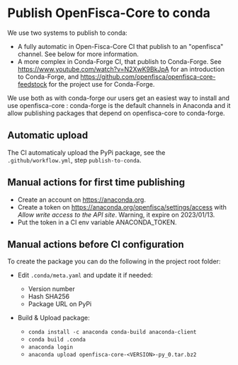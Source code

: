 # Publish OpenFisca-Core to conda


We use two systems to publish to conda:
- A fully automatic in Open-Fisca-Core CI that publish to an "openfisca" channel. See below for more information.
- A more complex in Conda-Forge CI, that publish to Conda-Forge. See https://www.youtube.com/watch?v=N2XwK9BkJpA for an introduction to Conda-Forge, and https://github.com/openfisca/openfisca-core-feedstock for the project use for Conda-Forge.

We use both as with conda-forge our users get an easiest way to install and use openfisca-core : conda-forge is the default channels in Anaconda and it allow publishing packages that depend on openfisca-core to conda-forge.

## Automatic upload

The CI automaticaly upload the PyPi package, see the `.github/workflow.yml`, step `publish-to-conda`.

## Manual actions for first time publishing


- Create an account on https://anaconda.org.
- Create a token on https://anaconda.org/openfisca/settings/access with _Allow write access to the API site_. Warning, it expire on 2023/01/13.
- Put the token in a CI env variable ANACONDA_TOKEN.

## Manual actions before CI configuration


To create the package you can do the following in the project root folder:

- Edit `.conda/meta.yaml` and update it if needed:
    - Version number
    - Hash SHA256
    - Package URL on PyPi

- Build & Upload package:
    - `conda install -c anaconda conda-build anaconda-client`
    - `conda build .conda`
    - `anaconda login`
    - `anaconda upload openfisca-core-<VERSION>-py_0.tar.bz2`